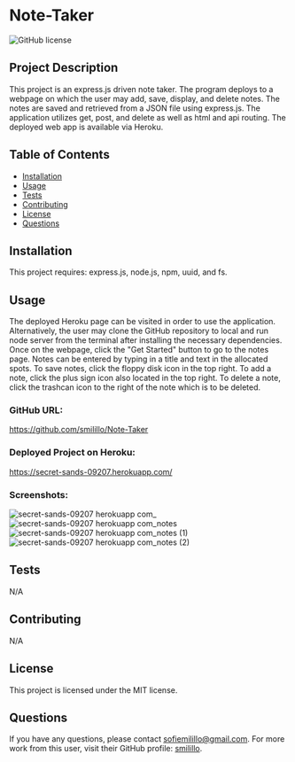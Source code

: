 # Note-Taker

![GitHub license](https://img.shields.io/badge/license-MIT-blue.svg)

## Project Description 
This project is an express.js driven note taker. The program deploys to a webpage on which the user may add, save, display, and delete notes. The notes are saved and retrieved from a JSON file using express.js. The application utilizes get, post, and delete as well as html and api routing. The deployed web app is available via Heroku.
  
## Table of Contents
- [Installation](#installation)
- [Usage](#usage)
- [Tests](#tests)
- [Contributing](#contributing)
- [License](#license)
- [Questions](#questions)

## Installation
This project requires: express.js, node.js, npm, uuid, and fs.

## Usage 
The deployed Heroku page can be visited in order to use the application. Alternatively, the user may clone the GitHub repository to local and run node server from the terminal after installing the necessary dependencies. Once on the webpage, click the "Get Started" button to go to the notes page. Notes can be entered by typing in a title and text in the allocated spots. To save notes, click the floppy disk icon in the top right. To add a note, click the plus sign icon also located in the top right. To delete a note, click the trashcan icon to the right of the note which is to be deleted.

### GitHub URL:
https://github.com/smilillo/Note-Taker

### Deployed Project on Heroku:
https://secret-sands-09207.herokuapp.com/

### Screenshots:
![secret-sands-09207 herokuapp com_](https://user-images.githubusercontent.com/121981411/231332324-e248e596-8446-47e5-84cb-23cf05a6358c.png)
![secret-sands-09207 herokuapp com_notes](https://user-images.githubusercontent.com/121981411/231332331-3a11be3f-8e7c-458c-83f5-4773475ec638.png)
![secret-sands-09207 herokuapp com_notes (1)](https://user-images.githubusercontent.com/121981411/231332336-4c5c02c7-327a-42c7-8f47-e6dd8241e72d.png)
![secret-sands-09207 herokuapp com_notes (2)](https://user-images.githubusercontent.com/121981411/231332342-3a42d186-3e59-4def-99d9-e4eaade6c6bf.png)


## Tests
N/A

## Contributing
N/A 
  
## License
This project is licensed under the MIT license.
 
## Questions
If you have any questions, please contact sofiemilillo@gmail.com. For more work from this user, visit their GitHub profile: [smilillo](https://github.com/smilillo).
